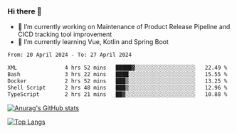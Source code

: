 ### Hi there 👋

- 🔭 I’m currently working on Maintenance of Product Release Pipeline and CICD tracking tool improvement
- 🌱 I’m currently learning Vue, Kotlin and Spring Boot

<!--START_SECTION:waka-->

```txt
From: 20 April 2024 - To: 27 April 2024

XML               4 hrs 52 mins   █████▓░░░░░░░░░░░░░░░░░░░   22.49 %
Bash              3 hrs 22 mins   ████░░░░░░░░░░░░░░░░░░░░░   15.55 %
Docker            2 hrs 52 mins   ███▒░░░░░░░░░░░░░░░░░░░░░   13.25 %
Shell Script      2 hrs 48 mins   ███▒░░░░░░░░░░░░░░░░░░░░░   12.96 %
TypeScript        2 hrs 21 mins   ██▓░░░░░░░░░░░░░░░░░░░░░░   10.88 %
```

<!--END_SECTION:waka-->

[![Anurag's GitHub stats](https://github-readme-stats.vercel.app/api?username=yunhao981&show_icons=true&theme=solarized-dark)](https://github.com/anuraghazra/github-readme-stats)

[![Top Langs](https://github-readme-stats.vercel.app/api/top-langs/?username=yunhao981&theme=solarized-dark&layout=compact)](https://github.com/anuraghazra/github-readme-stats)

<!--
**yunhao981/yunhao981** is a ✨ _special_ ✨ repository because its `README.md` (this file) appears on your GitHub profile.

Here are some ideas to get you started:

- 🔭 I’m currently working on Maintenance of Release Pipeline and CICD tracking tool improvement
- 🌱 I’m currently learning Vue, Kotlin and Spring Boot
- 👯 I’m looking to collaborate on ...
- 🤔 I’m looking for help with ...
- 💬 Ask me about ...
- 📫 How to reach me: ...
- 😄 Pronouns: ...
- ⚡ Fun fact: ...
-->


